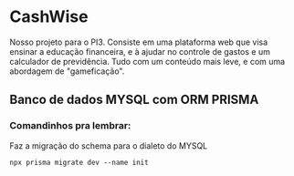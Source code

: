 # CashWise

Nosso projeto para o PI3. Consiste em uma plataforma web 
que visa ensinar a educação financeira, e à ajudar no 
controle de gastos e um calculador de previdência. Tudo com 
um conteúdo mais leve, e com uma abordagem de "gameficação".

## Banco de dados MYSQL com ORM PRISMA

### Comandinhos pra lembrar:

Faz a migração do schema para o dialeto do MYSQL
```
npx prisma migrate dev --name init
```